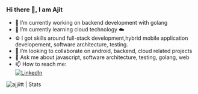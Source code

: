### Hi there 👋, I am Ajit
- 🔭 I’m currently working on backend development with golang
- 🌱 I’m currently learning cloud technology ☁️
- ⚙️ I got skills around full-stack development,hybrid mobile application developement, software architecture, testing.
- 👯 I’m looking to collaborate on android, backend, cloud related projects
- 💬 Ask me about javascript, software architecture, testing, golang, web
- 📫 How to reach me:<br/>
 [![LinkedIn](https://img.shields.io/badge/Ajit_Dakre-grey?style=for-the-badge&logo=linkedin)](https://www.linkedin.com/in/ajjiitt/)
<!--  [![LinkedIn](https://img.shields.io/badge/AdityasutarOO7-grey?style=for-the-badge&logo=twitter)](https://twitter.com/AdityasutarOO7) -->

<img src="https://github-readme-stats.vercel.app/api?username=ajjiitt&count_private=true&show_icons=true&include_all_commits=true&theme=nord" alt="ajjiitt | Stats" />
<!-- <img src="https://github-readme-stats.vercel.app/api/wakatime?username=ajjiitt&layout=compact&theme=nord" alt="MrWhoKnows' Wakatime Stats" /> -->
